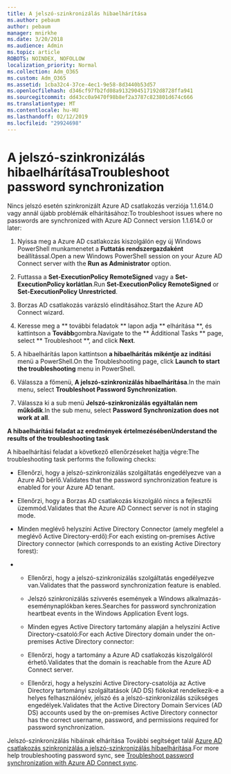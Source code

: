 ```yaml
---
title: A jelszó-szinkronizálás hibaelhárítása
ms.author: pebaum
author: pebaum
manager: mnirkhe
ms.date: 3/20/2018
ms.audience: Admin
ms.topic: article
ROBOTS: NOINDEX, NOFOLLOW
localization_priority: Normal
ms.collection: Adm_O365
ms.custom: Adm_O365
ms.assetid: 1cba32c4-37ce-4ec1-9e58-8d3440b53d57
ms.openlocfilehash: d346cf97fb2fd08a9132904517192d8728ffa941
ms.sourcegitcommit: dd43cc0a9470f98b8ef2a3787c823801d674c666
ms.translationtype: MT
ms.contentlocale: hu-HU
ms.lasthandoff: 02/12/2019
ms.locfileid: "29924698"
---
```

# <a name="troubleshoot-password-synchronization"></a><span data-ttu-id="f8909-102">A jelszó-szinkronizálás hibaelhárítása</span><span class="sxs-lookup"><span data-stu-id="f8909-102">Troubleshoot password synchronization</span></span>

<span data-ttu-id="f8909-103">Nincs jelszó esetén szinkronizált Azure AD csatlakozás verziója 1.1.614.0 vagy annál újabb problémák elhárításához:</span><span class="sxs-lookup"><span data-stu-id="f8909-103">To troubleshoot issues where no passwords are synchronized with Azure AD Connect version 1.1.614.0 or later:</span></span>
  
1. <span data-ttu-id="f8909-104">Nyissa meg a Azure AD csatlakozás kiszolgálón egy új Windows PowerShell munkamenetet a **Futtatás rendszergazdaként** beállítással.</span><span class="sxs-lookup"><span data-stu-id="f8909-104">Open a new Windows PowerShell session on your Azure AD Connect server with the **Run as Administrator** option.</span></span> 
    
2. <span data-ttu-id="f8909-105">Futtassa a **Set-ExecutionPolicy RemoteSigned** vagy a **Set-ExecutionPolicy korlátlan**.</span><span class="sxs-lookup"><span data-stu-id="f8909-105">Run **Set-ExecutionPolicy RemoteSigned** or **Set-ExecutionPolicy Unrestricted**.</span></span> 
    
3. <span data-ttu-id="f8909-106">Borzas AD csatlakozás varázsló elindításához.</span><span class="sxs-lookup"><span data-stu-id="f8909-106">Start the Azure AD Connect wizard.</span></span>
    
4. <span data-ttu-id="f8909-107">Keresse meg a \*\* további feladatok \*\* lapon adja \*\* elhárítása \*\*, és kattintson a **Tovább**gombra.</span><span class="sxs-lookup"><span data-stu-id="f8909-107">Navigate to the \*\* Additional Tasks \*\* page, select \*\* Troubleshoot \*\*, and click **Next**.</span></span> 
    
5. <span data-ttu-id="f8909-108">A hibaelhárítás lapon kattintson **a hibaelhárítás mikéntje az indítási** menü a PowerShell.</span><span class="sxs-lookup"><span data-stu-id="f8909-108">On the Troubleshooting page, click **Launch to start the troubleshooting** menu in PowerShell.</span></span> 
    
6. <span data-ttu-id="f8909-109">Válassza a főmenü, **A jelszó-szinkronizálás hibaelhárítása**.</span><span class="sxs-lookup"><span data-stu-id="f8909-109">In the main menu, select **Troubleshoot Password Synchronization**.</span></span> 
    
7. <span data-ttu-id="f8909-110">Válassza ki a sub menü **Jelszó-szinkronizálás egyáltalán nem működik**.</span><span class="sxs-lookup"><span data-stu-id="f8909-110">In the sub menu, select **Password Synchronization does not work at all**.</span></span> 
    
 <span data-ttu-id="f8909-111">**A hibaelhárítási feladat az eredmények értelmezésében**</span><span class="sxs-lookup"><span data-stu-id="f8909-111">**Understand the results of the troubleshooting task**</span></span>
  
<span data-ttu-id="f8909-112">A hibaelhárítási feladat a következő ellenőrzéseket hajtja végre:</span><span class="sxs-lookup"><span data-stu-id="f8909-112">The troubleshooting task performs the following checks:</span></span>
  
- <span data-ttu-id="f8909-113">Ellenőrzi, hogy a jelszó-szinkronizálás szolgáltatás engedélyezve van a Azure AD bérlő.</span><span class="sxs-lookup"><span data-stu-id="f8909-113">Validates that the password synchronization feature is enabled for your Azure AD tenant.</span></span>
    
- <span data-ttu-id="f8909-114">Ellenőrzi, hogy a Borzas AD csatlakozás kiszolgáló nincs a fejlesztői üzemmód.</span><span class="sxs-lookup"><span data-stu-id="f8909-114">Validates that the Azure AD Connect server is not in staging mode.</span></span>
    
- <span data-ttu-id="f8909-115">Minden meglévő helyszíni Active Directory Connector (amely megfelel a meglévő Active Directory-erdő):</span><span class="sxs-lookup"><span data-stu-id="f8909-115">For each existing on-premises Active Directory connector (which corresponds to an existing Active Directory forest):</span></span>
    
- 
  - <span data-ttu-id="f8909-116">Ellenőrzi, hogy a jelszó-szinkronizálás szolgáltatás engedélyezve van.</span><span class="sxs-lookup"><span data-stu-id="f8909-116">Validates that the password synchronization feature is enabled.</span></span>
    
  - <span data-ttu-id="f8909-117">Jelszó szinkronizálás szívverés események a Windows alkalmazás-eseménynaplókban keres.</span><span class="sxs-lookup"><span data-stu-id="f8909-117">Searches for password synchronization heartbeat events in the Windows Application Event logs.</span></span>
    
  - <span data-ttu-id="f8909-118">Minden egyes Active Directory tartomány alapján a helyszíni Active Directory-csatoló:</span><span class="sxs-lookup"><span data-stu-id="f8909-118">For each Active Directory domain under the on-premises Active Directory connector:</span></span>
    
  - <span data-ttu-id="f8909-119">Ellenőrzi, hogy a tartomány a Azure AD csatlakozás kiszolgálóról érhető.</span><span class="sxs-lookup"><span data-stu-id="f8909-119">Validates that the domain is reachable from the Azure AD Connect server.</span></span>
    
  - <span data-ttu-id="f8909-120">Ellenőrzi, hogy a helyszíni Active Directory-csatolója az Active Directory tartományi szolgáltatások (AD DS) fiókokat rendelkezik-e a helyes felhasználónév, jelszó és a jelszó-szinkronizálás szükséges engedélyek.</span><span class="sxs-lookup"><span data-stu-id="f8909-120">Validates that the Active Directory Domain Services (AD DS) accounts used by the on-premises Active Directory connector has the correct username, password, and permissions required for password synchronization.</span></span>
    
<span data-ttu-id="f8909-121">Jelszó-szinkronizálás hibáinak elhárítása További segítséget talál [Azure AD csatlakozás szinkronizálás a jelszó-szinkronizálás hibaelhárítása](https://docs.microsoft.com/azure/active-directory/connect/active-directory-aadconnectsync-troubleshoot-password-synchronization).</span><span class="sxs-lookup"><span data-stu-id="f8909-121">For more help troubleshooting password sync, see [Troubleshoot password synchronization with Azure AD Connect sync](https://docs.microsoft.com/azure/active-directory/connect/active-directory-aadconnectsync-troubleshoot-password-synchronization).</span></span>
  

